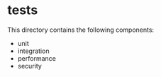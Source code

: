 # tests

This directory contains the following components:
- unit
- integration
- performance
- security

